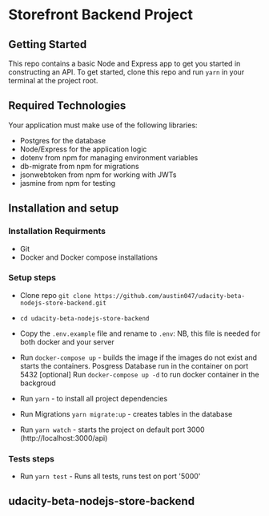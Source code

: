 # Storefront Backend Project

## Getting Started

This repo contains a basic Node and Express app to get you started in constructing an API. To get started, clone this repo and run `yarn` in your terminal at the project root.

## Required Technologies
Your application must make use of the following libraries:
- Postgres for the database
- Node/Express for the application logic
- dotenv from npm for managing environment variables
- db-migrate from npm for migrations
- jsonwebtoken from npm for working with JWTs
- jasmine from npm for testing


## Installation and setup
### Installation  Requirments
 - Git 
 - Docker and Docker compose installations 

 ### Setup steps
- Clone repo `git clone https://github.com/austin047/udacity-beta-nodejs-store-backend.git`
- `cd udacity-beta-nodejs-store-backend`

- Copy the `.env.example` file and rename to `.env`: NB, this file is needed for both docker and your server

- Run `docker-compose up` - builds the image if the images do not exist and starts the containers. Posgress Database run in the container on port 5432 
[optional] Run `docker-compose up -d` to run docker container in the backgroud

- Run `yarn` - to install all project dependencies

- Run Migrations  `yarn migrate:up` - creates tables in the database 

- Run `yarn watch` - starts the project on default port 3000 (http://localhost:3000/api)

### Tests steps
- Run `yarn test` - Runs all tests, runs test on port '5000'


## udacity-beta-nodejs-store-backend

